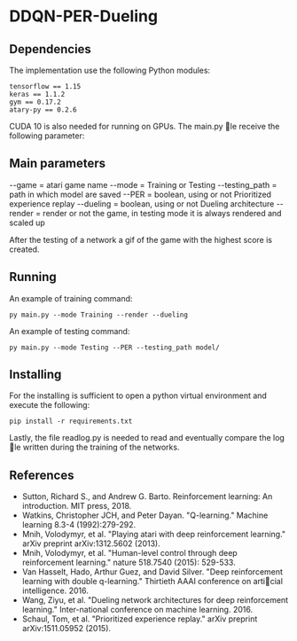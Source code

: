 # DDQN-PER-Dueling

## Dependencies
The implementation use the following Python modules:
```
tensorflow == 1.15
keras == 1.1.2
gym == 0.17.2
atary-py == 0.2.6
```
CUDA 10 is also needed for running on GPUs. The main.py le receive the following parameter:

## Main parameters
--game = atari game name
--mode = Training or Testing
--testing_path = path in which model are saved
--PER = boolean, using or not Prioritized experience replay
--dueling = boolean, using or not Dueling architecture
--render = render or not the game, in testing mode it is always rendered and scaled up

After the testing of a network a gif of the game with the highest score is created. 

## Running
An example of training command:
```
py main.py --mode Training --render --dueling
```
An example of testing command:
```
py main.py --mode Testing --PER --testing_path model/
```
## Installing
For the installing is sufficient to open a python virtual environment and execute the following:
```
pip install -r requirements.txt
```
Lastly, the file readlog.py is needed to read and eventually compare the log le written during
the training of the networks.

## References
- Sutton, Richard S., and Andrew G. Barto. Reinforcement learning: An introduction. MIT press, 2018.
- Watkins, Christopher JCH, and Peter Dayan. "Q-learning." Machine learning 8.3-4 (1992):279-292.
- Mnih, Volodymyr, et al. "Playing atari with deep reinforcement learning." arXiv preprint arXiv:1312.5602 (2013).
- Mnih, Volodymyr, et al. "Human-level control through deep reinforcement learning." nature 518.7540 (2015): 529-533.
- Van Hasselt, Hado, Arthur Guez, and David Silver. "Deep reinforcement learning with double q-learning." Thirtieth AAAI conference on articial intelligence. 2016.
- Wang, Ziyu, et al. "Dueling network architectures for deep reinforcement learning." Inter-national conference on machine learning. 2016.
- Schaul, Tom, et al. "Prioritized experience replay." arXiv preprint arXiv:1511.05952 (2015).
